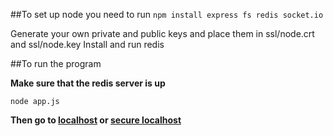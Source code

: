##To set up node you need to run
`npm install express fs redis socket.io`

Generate your own private and public keys and place them in ssl/node.crt and ssl/node.key
Install and run redis

##To run the program 

**Make sure that the redis server is up**

`node app.js`

**Then go to [localhost](http://localhost:3000) or [secure localhost](https://localhost:3001)**
